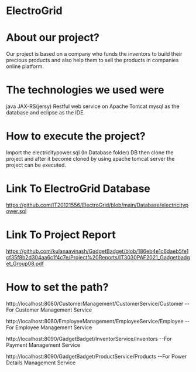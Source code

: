 # ElectroGrid

# About our project?
Our project is based on a company who funds the inventors to build their precious products and also help them to sell the products in companies online platform.


#  The technologies we used were
java JAX-RS(jersy) Restful web service on Apache  Tomcat  mysql as the database and eclipse as the IDE.


# How to execute the project?
Import the electricitypower.sql (In Database folder) DB then clone the project and after it become cloned by using apache tomcat server the project can be executed.

#  Link  To ElectroGrid Database
https://github.com/IT20121556/ElectroGrid/blob/main/Database/electricitypower.sql


#  Link  To Project  Report
https://github.com/kulanaavinash/GadgetBadget/blob/186eb4e1c6daeb5fe1cf35f8b2d304aa6c1f4c7e/Project%20Reports/IT3030PAF2021_Gadgetbadget_Group08.pdf


# How to set the path?
http://localhost:8080/CustomerManagement/CustomerService/Customer   -- For Customer Management Service

http://localhost:8080/EmployeeManagement/EmployeeService/Employee   --For Employee Management Service 

http://localhost:8090/GadgetBadget/InventorService/Inventors        --For Payment Management Service

http://localhost:8090/GadgetBadget/ProductService/Products          --For Power Details Management Service












